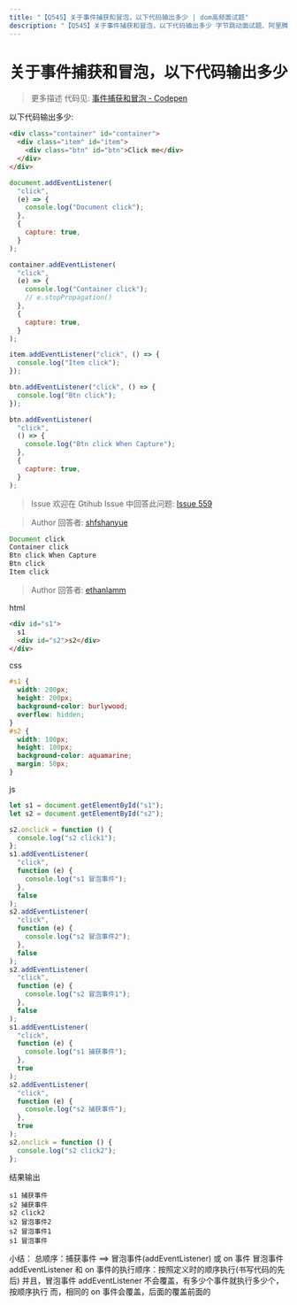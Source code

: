 ```yaml
---
title: "【Q545】关于事件捕获和冒泡，以下代码输出多少 | dom高频面试题"
description: "【Q545】关于事件捕获和冒泡，以下代码输出多少 字节跳动面试题、阿里腾讯面试题、美团小米面试题。"
---
```


# 关于事件捕获和冒泡，以下代码输出多少

> 更多描述
> 代码见: [事件捕获和冒泡 - Codepen](https://codepen.io/shanyue/pen/gOmxmqw?editors=1011)

以下代码输出多少:

```html
<div class="container" id="container">
  <div class="item" id="item">
    <div class="btn" id="btn">Click me</div>
  </div>
</div>
```

```js
document.addEventListener(
  "click",
  (e) => {
    console.log("Document click");
  },
  {
    capture: true,
  }
);

container.addEventListener(
  "click",
  (e) => {
    console.log("Container click");
    // e.stopPropagation()
  },
  {
    capture: true,
  }
);

item.addEventListener("click", () => {
  console.log("Item click");
});

btn.addEventListener("click", () => {
  console.log("Btn click");
});

btn.addEventListener(
  "click",
  () => {
    console.log("Btn click When Capture");
  },
  {
    capture: true,
  }
);
```

> Issue
> 欢迎在 Gtihub Issue 中回答此问题: [Issue 559](https://github.com/shfshanyue/Daily-Question/issues/559)

> Author
> 回答者: [shfshanyue](https://github.com/shfshanyue)

```js
Document click
Container click
Btn click When Capture
Btn click
Item click
```

> Author
> 回答者: [ethanlamm](https://github.com/ethanlamm)

html

```html
<div id="s1">
  s1
  <div id="s2">s2</div>
</div>
```

css

```css
#s1 {
  width: 200px;
  height: 200px;
  background-color: burlywood;
  overflow: hidden;
}
#s2 {
  width: 100px;
  height: 100px;
  background-color: aquamarine;
  margin: 50px;
}
```

js

```js
let s1 = document.getElementById("s1");
let s2 = document.getElementById("s2");

s2.onclick = function () {
  console.log("s2 click1");
};
s1.addEventListener(
  "click",
  function (e) {
    console.log("s1 冒泡事件");
  },
  false
);
s2.addEventListener(
  "click",
  function (e) {
    console.log("s2 冒泡事件2");
  },
  false
);
s2.addEventListener(
  "click",
  function (e) {
    console.log("s2 冒泡事件1");
  },
  false
);
s1.addEventListener(
  "click",
  function (e) {
    console.log("s1 捕获事件");
  },
  true
);
s2.addEventListener(
  "click",
  function (e) {
    console.log("s2 捕获事件");
  },
  true
);
s2.onclick = function () {
  console.log("s2 click2");
};
```

结果输出

```
s1 捕获事件
s2 捕获事件
s2 click2
s2 冒泡事件2
s2 冒泡事件1
s1 冒泡事件
```

小结：
总顺序：捕获事件 ==> 冒泡事件(addEventListener) 或 on 事件
冒泡事件 addEventListener 和 on 事件的执行顺序：按照定义时的顺序执行(书写代码的先后)
并且，冒泡事件 addEventListener 不会覆盖，有多少个事件就执行多少个，按顺序执行
而，相同的 on 事件会覆盖，后面的覆盖前面的
